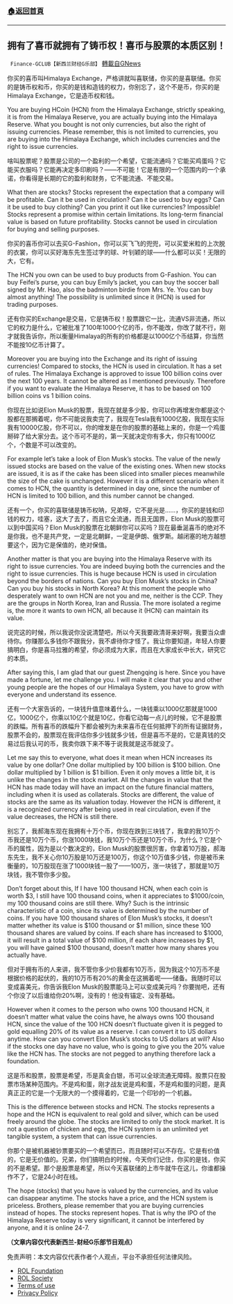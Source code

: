 ###  [:house:返回首頁](https://github.com/ourhimalayas/txt)
---


## 拥有了喜币就拥有了铸币权！喜币与股票的本质区别！
` Finance-GCLUB【新西兰财经G乐部】` [轉載自GNews](https://gnews.org/zh-hans/1642324/)

你买的喜币叫Himalaya Exchange，严格讲就叫喜联储，你买的是喜联储。你买的是铸币权和币，你买的是钱和造钱的权力，你别忘了，这个不是币，你买的是Himalaya Exchange，它是造币权和钱。

You are buying HCoin (HCN) from the Himalaya Exchange, strictly speaking, it is from the Himalaya Reserve, you are actually buying into the Himalaya Reserve. What you bought is not only currencies, but also the right of issuing currencies. Please remember, this is not limited to currencies, you are buying into the Himalaya Exchange, which includes currencies and the right to issue currencies.

啥叫股票呢？股票是公司的一个盈利的一个希望，它能流通吗？它能买鸡蛋吗？它能买衣服吗？它能再决定多印刷吗？——不可能！它是有限的一个范围内的一个承诺，你看得是长期的它的盈利和财务，它不能流通、不能交易。

What then are stocks? Stocks represent the expectation that a company will be profitable. Can it be used in circulation? Can it be used to buy eggs? Can it be used to buy clothing? Can you print it out like currencies? Impossible! Stocks represent a promise within certain limitations. Its long-term financial value is based on future profitability. Stocks cannot be used in circulation for buying and selling purposes.

你买的喜币你可以去买G-Fashion，你可以买飞飞的兜兜，可以买爱米粒的上次脱的衣裳，你可以买好海东先生签过字的球、叶钊颖的球——什么都可以买！无限的大，它有。

The HCN you own can be used to buy products from G-Fashion. You can buy Feifei’s purse, you can buy Emily’s jacket, you can buy the soccer ball signed by Mr. Hao, also the badminton birdie from Mrs. Ye. You can buy almost anything! The possibility is unlimited since it (HCN) is used for trading purposes.

还有你买的Exchange是交易，它是铸币权！股票跟它一比，流通VS非流通，所以它的权力是什么，它被批准了100年1000个亿的币，你不能改，你改了就不行，刚才就我告诉你，所以衡量Himalaya的所有的价格都是以1000亿个币结算，你当然不能按10亿币计算了。

Moreover you are buying into the Exchange and its right of issuing currencies! Compared to stocks, the HCN is used in circulation. It has a set of rules. The Himalaya Exchange is approved to issue 100 billion coins over the next 100 years. It cannot be altered as I mentioned previously. Therefore if you want to evaluate the Himalaya Reserve, it has to be based on 100 billion coins vs 1 billion coins.

你现在比如说Elon Musk的股票，我现在就是多少股，你可以你再增发你都是这个股都在那搁着呢，你不可能说我卖完了，我现在Tesla我有1000亿股，我现在实际我有10000亿股，你不可以，你的增发是在你的股票的基础上来的，你是一个鸡蛋掰碎了给大家分去。这个币可不是的，第一天就决定你有多大，你只有1000亿个，个数是不可以改变的。

For example let’s take a look of Elon Musk’s stocks. The value of the newly issued stocks are based on the value of the existing ones. When new stocks are issued, it is as if the cake has been sliced into smaller pieces meanwhile the size of the cake is unchanged. However it is a different scenario when it comes to HCN, the quantity is determined in day one, since the number of HCN is limited to 100 billion, and this number cannot be changed.

还有一个，你买的喜联储是铸币权呐，兄弟呀，它不是光是……，你买的是钱和印钱的权力，哇塞，这大了去了，而且它全流通，而且无国界，Elon Musk的股票可以到中国买吗？Elon Musk的股票在北朝鲜你可以买吗？现在最垂涎喜币的绝对不是你我，也不是共产党，一定是北朝鲜，一定是伊朗、俄罗斯。越闭塞的地方越想要这个，因为它是保值的，绝对保值。

Another matter is that you are buying into the Himalaya Reserve with its right to issue currencies. You are indeed buying both the currencies and the right to issue currencies. This is huge because HCN is used in circulation beyond the borders of nations. Can you buy Elon Musk’s stocks in China? Can you buy his stocks in North Korea? At this moment the people who desperately want to own HCN are not you and me, neither is the CCP. They are the groups in North Korea, Iran and Russia. The more isolated a regime is, the more it wants to own HCN, all because it (HCN) can maintain its value.
 
说完这的时候，所以我说你没说清楚吧，所以今天我要政清哥来好啊，我要当众虐待你。你赚那么多钱你不跟我分，我不虐待你才怪了。我让你要知道，年轻人你要搞明白，你是喜马拉雅的希望，你必须成为大家，而且在大家成长中长大，研究它的本质。

After saying this, I am glad that our guest Zhengqing is here. Since you have made a fortune, let me challenge you. I will make it clear that you and other young people are the hopes of our Himalaya System, you have to grow with everyone and understand its essence.

还有一个大家告诉的，一块钱升值意味着什么，一块钱乘以1000亿那就是1000亿，1000亿个，你乘以10亿个就是10亿，你看它动每一点儿的时候，它不是股票的跌幅。所有喜币的跌幅升下都会被列为未来喜币在任何抵押下的所有证据财务，股票不会的，股票现在我评估你多少钱就多少钱，但是喜币不是的，它是真钱的交易过后我认可的币，我卖你跌下来不等于说我就是这币就没了。

Let me say this to everyone, what does it mean when HCN increases its value by one dollar? One dollar multiplied by 100 billion is $100 billion. One dollar multiplied by 1 billion is $1 billion. Even it only moves a little bit, it is unlike the changes in the stock market. All the changes in value that the HCN has made today will have an impact on the future financial matters, including when it is used as collaterals. Stocks are different, the value of stocks are the same as its valuation today. However the HCN is different, it is a recognized currency after being used in real circulation, even if the value decreases, the HCN is still there.  

别忘了，我郝海东现在我拥有十万个币，你现在跌到三块钱了，我拿的我10万个币我还是10万个币，你涨1000块钱，我10万个币还是10万个币，为什么？它是个币的属性，因为是以个数决定的，Elon Musk的股票很厉害，你拿着10万股，郝海东先生，我不关心你10万股是10万还是100万，你这个10万值多少钱，你是被币来衡量的，10万股现在涨了1000块钱一股了——100万，涨一块钱了，那就是10万块钱，我不管你多少股。

Don’t forget about this, If I have 100 thousand HCN, when each coin is worth $3, I still have 100 thousand coins, when it appreciates to $1000/coin, my 100 thousand coins are still there. Why? Such is the intrinsic characteristic of a coin, since its value is determined by the number of coins.  If you have 100 thousand shares of Elon Musk’s stocks, it doesn’t matter whether its value is $100 thousand or $1 million, since these 100 thousand shares are valued by coins. If each share has increased to $1000, it will result in a total value of $100 million, if each share increases by $1, you will have gained $100 thousand, doesn’t matter how many shares you actually have.

但对于拥有币的人来讲，我不管你多少价我都有10万币，因为我这个10万币不是根据价格的起伏的，我的10万币有20%的黄金在这搁着呢——储备。我随时可以变成喜美元，你告诉我Elon Musk的股票能马上可以变成美元吗？你要抛吧，还有个你没了以后谁给你20%啊，没有的！他没有锚定、没有基础。

However when it comes to the person who owns 100 thousand HCN, it doesn’t matter what value the coins have, he always owns 100 thousand HCN, since the value of the 100 HCN doesn’t fluctuate given it is pegged to gold equalling 20% of its value as a reserve. I can convert it to US dollars anytime. How can you convert Elon Musk’s stocks to US dollars at will? Also if the stocks one day have no value, who is going to give you the 20% value like the HCN has. The stocks are not pegged to anything therefore lack a foundation.

这是币和股票，股票是希望，币是真金白银，币可以全球流通无障碍。股票只在股票市场某种范围内。不是鸡和蛋，刚才战友说是鸡和蛋，不是鸡和蛋的问题，是真真正正的它是一个无限大的一个摸得着的，它是一个印钞的一个机器。

This is the difference between stocks and HCN. The stocks represents a hope and the HCN is equivalent to real gold and silver, which can be used freely around the globe. The stocks are limited to only the stock market. It is not a question of chicken and egg, the HCN system is an unlimited yet tangible system, a system that can issue currencies.


你那个是被机器被钞票要买的一个希望而已，而且随时可以不存在。它是有价值的，它是无价值的。兄弟，你们搞明白的时候，今天你们记住，你买的是钱，你买的不是希望。那个是股票是希望，所以今天喜联储的上市牛就牛在这儿，你谁都操作不了，它是24小时在线。

The hope (stocks) that you have is valued by the currencies, and its value can disappear anytime. The stocks have a price, and the HCN system is priceless. Brothers, please remember that you are buying currencies instead of hopes. The stocks represent hopes. That is why the IPO of the Himalaya Reserve today is very significant, it cannot be interfered by anyone, and it is online 24-7.

**（文章内容仅代表新西兰-财经G乐部节目观点）**

 

免责声明：本文内容仅代表作者个人观点，平台不承担任何法律风险。

- [ROL Foundation](https://rolfoundation.org/)
- [ROL Society](https://rolsociety.org/)
- [Terms of use](https://gnews.org/terms-of-use-3/)
- [Privacy Policy](https://gnews.org/privacy-policy/)
